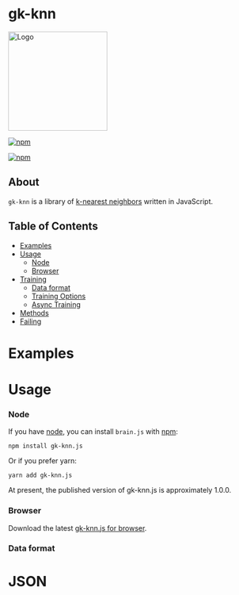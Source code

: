 
# gk-knn

<img src="" alt="Logo" width=200px/>

[![npm](https://img.shields.io/npm/dt/gk-knn.js.svg?style=flat-square)](https://npmjs.com/package/gk-knn.js)

[![npm](https://img.shields.io/npm/v/:scope/:package/:tag.svg/gk-knn.js.svg?style=flat-square)](https://npmjs.com/package/gk-knn.js)


## About

`gk-knn` is a library of [k-nearest neighbors](https://en.wikipedia.org/wiki/K-nearest_neighbors_algorithm) written in JavaScript.


## Table of Contents

- [Examples](#examples)
- [Usage](#usage)
    + [Node](#node)
    + [Browser](#browser)
- [Training](#training)
    + [Data format](#data-format)
    + [Training Options](#training-options)
    + [Async Training](#async-training)
- [Methods](#methods)
- [Failing](#failing)

# Examples



# Usage

### Node
If you have [node](http://nodejs.org/), you can install `brain.js` with [npm](http://npmjs.org):

```
npm install gk-knn.js
```

Or if you prefer yarn:
```
yarn add gk-knn.js
```

At present, the published version of gk-knn.js is approximately 1.0.0.

### Browser
Download the latest [gk-knn.js for browser](). 


### Data format







# JSON


